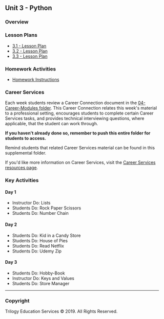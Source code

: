 ## Unit 3 - Python

### Overview

### Lesson Plans

* [3.1 - Lesson Plan](1/LessonPlan.md)
* [3.2 - Lesson Plan](2/LessonPlan.md)
* [3.3 - Lesson Plan](3/LessonPlan.md)

### Homework Activities

* [Homework Instructions](../../02-Homework/03-Python/Instructions/README.md)

### Career Services

Each week students review a Career Connection document in the [04-Career-Modules folder](../../04-Career-Modules/). This Career Connection relates this week's material to a professional setting, encourages students to complete certain Career Services tasks, and provides technical interviewing questions, where applicable, that the student can work through.

**If you haven't already done so, remember to push this entire folder for students to access.**

Remind students that related Career Services material can be found in this supplemental folder.

If you'd like more information on Career Services, visit the [Career Services resources page](http://bit.ly/DataVizCS).

### Key Activities

#### Day 1

* Instructor Do: Lists
* Students Do: Rock Paper Scissors
* Students Do: Number Chain

#### Day 2

* Students Do: Kid in a Candy Store
* Students Do: House of Pies
* Students Do: Read Netflix
* Students Do: Udemy Zip

#### Day 3

* Students Do: Hobby-Book
* Instructor Do: Keys and Values
* Students Do: Store Manager

- - -

### Copyright

Trilogy Education Services © 2019. All Rights Reserved.
